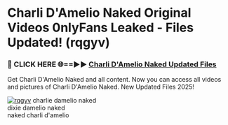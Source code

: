 # Charli D'Amelio Naked Original Videos 0nlyFans Leaked - Files Updated! (rqgyv)

<h3>🔴 CLICK HERE 🌐==►► <a href="https://tinyurl.com/yckcrads" rel="nofollow">Charli D'Amelio Naked Updated Files</a></h3>

Get Charli D'Amelio Naked and all content. Now you can access all videos and pictures of Charli D'Amelio Naked. New Updated Files 2025!

[![rqgyv](https://i.imgur.com/hpKpOFt.gif)](https://tinyurl.com/yckcrads)
charlie damelio naked<br>
dixie damelio naked<br>
naked charli d'amelio